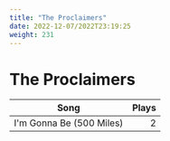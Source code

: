 ```yaml
---
title: "The Proclaimers"
date: 2022-12-07/2022T23:19:25
weight: 231
---
```


# The Proclaimers

 Song | Plays 
----- | -----:
I'm Gonna Be (500 Miles) | 2
